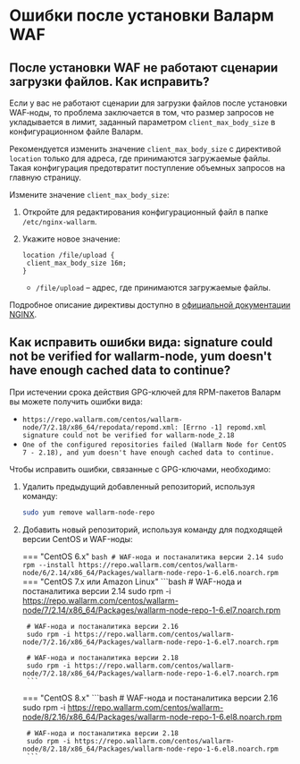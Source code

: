 # Ошибки после установки Валарм WAF

## После установки WAF не работают сценарии загрузки файлов. Как исправить?

Еcли у вас не работают сценарии для загрузки файлов после установки WAF‑ноды, то проблема заключается в том, что размер запросов не укладывается в лимит, заданный параметром `client_max_body_size` в конфигурационном файле Валарм.

Рекомендуется изменить значение `client_max_body_size` с директивой `location` только для адреса, где принимаются загружаемые файлы. Такая конфигурация предотвратит поступление объемных запросов на главную страницу.

Измените значение `client_max_body_size`:

1. Откройте для редактирования конфигурационный файл в папке `/etc/nginx-wallarm`.
2. Укажите новое значение:

	```
	location /file/upload {
	 client_max_body_size 16m;
	}
	```

	* `/file/upload` – адрес, где принимаются загружаемые файлы.

Подробное описание директивы доступно в [официальной документации NGINX](https://nginx.org/ru/docs/http/ngx_http_core_module.html#client_max_body_size).

## Как исправить ошибки вида: signature could not be verified for wallarm-node, yum doesn't have enough cached data to continue?

При истечении срока действия GPG-ключей для RPM-пакетов Валарм вы можете получить ошибки вида:

* `https://repo.wallarm.com/centos/wallarm-node/7/2.18/x86_64/repodata/repomd.xml: [Errno -1] repomd.xml signature could not be verified for wallarm-node_2.18`
* `One of the configured repositories failed (Wallarm Node for CentOS 7 - 2.18), and yum doesn't have enough cached data to continue.`

Чтобы исправить ошибки, связанные с GPG-ключами, необходимо:

1. Удалить предыдущий добавленный репозиторий, используя команду:

	```bash
	sudo yum remove wallarm-node-repo
	```
2. Добавить новый репозиторий, используя команду для подходящей версии CentOS и WAF-ноды:

	=== "CentOS 6.x"
		```bash
		# WAF-нода и постаналитика версии 2.14
		sudo rpm --install https://repo.wallarm.com/centos/wallarm-node/6/2.14/x86_64/Packages/wallarm-node-repo-1-6.el6.noarch.rpm
		```
	=== "CentOS 7.x или Amazon Linux"
		```bash
		# WAF-нода и постаналитика версии 2.14
		sudo rpm -i https://repo.wallarm.com/centos/wallarm-node/7/2.14/x86_64/Packages/wallarm-node-repo-1-6.el7.noarch.rpm

		# WAF-нода и постаналитика версии 2.16
		sudo rpm -i https://repo.wallarm.com/centos/wallarm-node/7/2.16/x86_64/Packages/wallarm-node-repo-1-6.el7.noarch.rpm

		# WAF-нода и постаналитика версии 2.18
		sudo rpm -i https://repo.wallarm.com/centos/wallarm-node/7/2.18/x86_64/Packages/wallarm-node-repo-1-6.el7.noarch.rpm
		```
	=== "CentOS 8.x"
		```bash
		# WAF-нода и постаналитика версии 2.16
		sudo rpm -i https://repo.wallarm.com/centos/wallarm-node/8/2.16/x86_64/Packages/wallarm-node-repo-1-6.el8.noarch.rpm

		# WAF-нода и постаналитика версии 2.18
		sudo rpm -i https://repo.wallarm.com/centos/wallarm-node/8/2.18/x86_64/Packages/wallarm-node-repo-1-6.el8.noarch.rpm
		```

